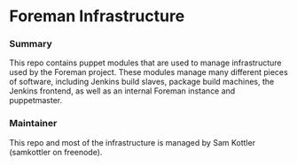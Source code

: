 Foreman Infrastructure
=============

### Summary
This repo contains puppet modules that are used to manage infrastructure used by the Foreman project. These modules manage many different pieces of software, including Jenkins build slaves, package build machines, the Jenkins frontend, as well as an internal Foreman instance and puppetmaster.

### Maintainer
This repo and most of the infrastructure is managed by Sam Kottler (samkottler on freenode).
